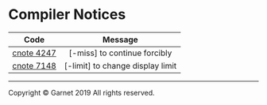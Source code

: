 # Compiler Notices

|Code|Message|
|:-:|:-:|
|[cnote 4247](/docs/en/releases/ches0/tools/compiler/errors/cnote4247.md)|[-miss] to continue forcibly|
|[cnote 7148](/docs/en/releases/ches0/tools/compiler/errors/cnote7148.md)|[-limit] to change display limit|

---

Copyright © Garnet 2019 All rights reserved.
